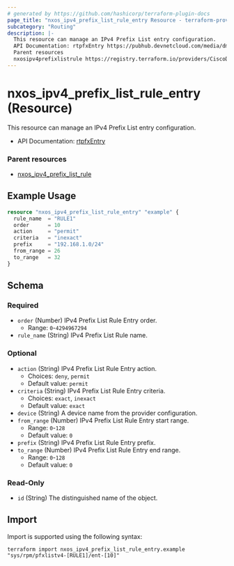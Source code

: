 ```yaml
---
# generated by https://github.com/hashicorp/terraform-plugin-docs
page_title: "nxos_ipv4_prefix_list_rule_entry Resource - terraform-provider-nxos"
subcategory: "Routing"
description: |-
  This resource can manage an IPv4 Prefix List entry configuration.
  API Documentation: rtpfxEntry https://pubhub.devnetcloud.com/media/dme-docs-10-2-2/docs/Routing%20and%20Forwarding/rtpfx:Entry/
  Parent resources
  nxosipv4prefixlistrule https://registry.terraform.io/providers/CiscoDevNet/nxos/latest/docs/resources/ipv4_prefix_list_rule
---
```


# nxos_ipv4_prefix_list_rule_entry (Resource)

This resource can manage an IPv4 Prefix List entry configuration.

- API Documentation: [rtpfxEntry](https://pubhub.devnetcloud.com/media/dme-docs-10-2-2/docs/Routing%20and%20Forwarding/rtpfx:Entry/)

### Parent resources

- [nxos_ipv4_prefix_list_rule](https://registry.terraform.io/providers/CiscoDevNet/nxos/latest/docs/resources/ipv4_prefix_list_rule)

## Example Usage

```terraform
resource "nxos_ipv4_prefix_list_rule_entry" "example" {
  rule_name  = "RULE1"
  order      = 10
  action     = "permit"
  criteria   = "inexact"
  prefix     = "192.168.1.0/24"
  from_range = 26
  to_range   = 32
}
```

<!-- schema generated by tfplugindocs -->
## Schema

### Required

- `order` (Number) IPv4 Prefix List Rule Entry order.
  - Range: `0`-`4294967294`
- `rule_name` (String) IPv4 Prefix List Rule name.

### Optional

- `action` (String) IPv4 Prefix List Rule Entry action.
  - Choices: `deny`, `permit`
  - Default value: `permit`
- `criteria` (String) IPv4 Prefix List Rule Entry criteria.
  - Choices: `exact`, `inexact`
  - Default value: `exact`
- `device` (String) A device name from the provider configuration.
- `from_range` (Number) IPv4 Prefix List Rule Entry start range.
  - Range: `0`-`128`
  - Default value: `0`
- `prefix` (String) IPv4 Prefix List Rule Entry prefix.
- `to_range` (Number) IPv4 Prefix List Rule Entry end range.
  - Range: `0`-`128`
  - Default value: `0`

### Read-Only

- `id` (String) The distinguished name of the object.

## Import

Import is supported using the following syntax:

```shell
terraform import nxos_ipv4_prefix_list_rule_entry.example "sys/rpm/pfxlistv4-[RULE1]/ent-[10]"
```
